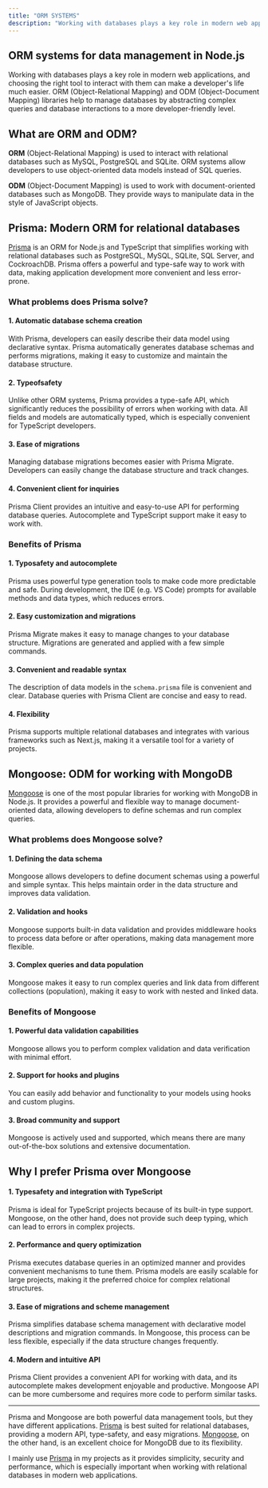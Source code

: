 ```yaml
---
title: "ORM SYSTEMS"
description: "Working with databases plays a key role in modern web applications, and choosing the right tool to interact with them can greatly simplify a developer's life."
---
```


## ORM systems for data management in Node.js

Working with databases plays a key role in modern web applications, and choosing the right tool to interact with them can make a developer's life much easier. ORM (Object-Relational Mapping) and ODM (Object-Document Mapping) libraries help to manage databases by abstracting complex queries and database interactions to a more developer-friendly level.

## What are ORM and ODM?

**ORM** (Object-Relational Mapping) is used to interact with relational databases such as MySQL, PostgreSQL and SQLite. ORM systems allow developers to use object-oriented data models instead of SQL queries.
    
**ODM** (Object-Document Mapping) is used to work with document-oriented databases such as MongoDB. They provide ways to manipulate data in the style of JavaScript objects.
    

## Prisma: Modern ORM for relational databases

[Prisma](https://www.prisma.io/) is an ORM for Node.js and TypeScript that simplifies working with relational databases such as PostgreSQL, MySQL, SQLite, SQL Server, and CockroachDB. Prisma offers a powerful and type-safe way to work with data, making application development more convenient and less error-prone.

### What problems does Prisma solve?

#### 1\.  **Automatic database schema creation**
    
With Prisma, developers can easily describe their data model using declarative syntax. Prisma automatically generates database schemas and performs migrations, making it easy to customize and maintain the database structure.
        
#### 2\.  **Typeofsafety**
    
Unlike other ORM systems, Prisma provides a type-safe API, which significantly reduces the possibility of errors when working with data. All fields and models are automatically typed, which is especially convenient for TypeScript developers.
        
#### 3\.  **Ease of migrations**
    
Managing database migrations becomes easier with Prisma Migrate. Developers can easily change the database structure and track changes.
        
#### 4\.  **Convenient client for inquiries**
    
Prisma Client provides an intuitive and easy-to-use API for performing database queries. Autocomplete and TypeScript support make it easy to work with.
        

### Benefits of Prisma

#### 1\.  **Typosafety and autocomplete**
    
Prisma uses powerful type generation tools to make code more predictable and safe. During development, the IDE (e.g. VS Code) prompts for available methods and data types, which reduces errors.
        
#### 2\.  **Easy customization and migrations**
    
Prisma Migrate makes it easy to manage changes to your database structure. Migrations are generated and applied with a few simple commands.
        
#### 3\.  **Convenient and readable syntax**
    
The description of data models in the `schema.prisma` file is convenient and clear. Database queries with Prisma Client are concise and easy to read.
        
#### 4\.  **Flexibility**
    
Prisma supports multiple relational databases and integrates with various frameworks such as Next.js, making it a versatile tool for a variety of projects.
        
## Mongoose: ODM for working with MongoDB

[Mongoose](https://mongoosejs.com/docs/index.html) is one of the most popular libraries for working with MongoDB in Node.js. It provides a powerful and flexible way to manage document-oriented data, allowing developers to define schemas and run complex queries.

### What problems does Mongoose solve?

#### 1\.  **Defining the data schema**
    
Mongoose allows developers to define document schemas using a powerful and simple syntax. This helps maintain order in the data structure and improves data validation.
        
#### 2\.  **Validation and hooks**
    
Mongoose supports built-in data validation and provides middleware hooks to process data before or after operations, making data management more flexible.
        
#### 3\.  **Complex queries and data population**
    
Mongoose makes it easy to run complex queries and link data from different collections (population), making it easy to work with nested and linked data.
        
### Benefits of Mongoose

#### 1\.  **Powerful data validation capabilities**
    
Mongoose allows you to perform complex validation and data verification with minimal effort.
        
#### 2\.  **Support for hooks and plugins**
    
You can easily add behavior and functionality to your models using hooks and custom plugins.
        
#### 3\.  **Broad community and support**
    
Mongoose is actively used and supported, which means there are many out-of-the-box solutions and extensive documentation.
        
## Why I prefer Prisma over Mongoose

#### 1\.  **Typesafety and integration with TypeScript**
    
Prisma is ideal for TypeScript projects because of its built-in type support. Mongoose, on the other hand, does not provide such deep typing, which can lead to errors in complex projects.
        
#### 2\.  **Performance and query optimization**
    
Prisma executes database queries in an optimized manner and provides convenient mechanisms to tune them. Prisma models are easily scalable for large projects, making it the preferred choice for complex relational structures.
        
#### 3\.  **Ease of migrations and scheme management**
    
Prisma simplifies database schema management with declarative model descriptions and migration commands. In Mongoose, this process can be less flexible, especially if the data structure changes frequently.
        
#### 4\.  **Modern and intuitive API**
    
Prisma Client provides a convenient API for working with data, and its autocomplete makes development enjoyable and productive. Mongoose API can be more cumbersome and requires more code to perform similar tasks.
        
---

Prisma and Mongoose are both powerful data management tools, but they have different applications. [Prisma](https://www.prisma.io/) is best suited for relational databases, providing a modern API, type-safety, and easy migrations. [Mongoose](https://mongoosejs.com/docs/index.html), on the other hand, is an excellent choice for MongoDB due to its flexibility.

I mainly use [Prisma](https://www.prisma.io/) in my projects as it provides simplicity, security and performance, which is especially important when working with relational databases in modern web applications.